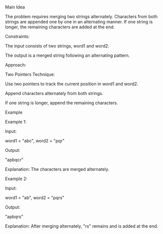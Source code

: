 Main Idea

The problem requires merging two strings alternately. Characters from both strings are appended one by one in an alternating manner. If one string is longer, the remaining characters are added at the end.

Constraints:

The input consists of two strings, word1 and word2.

The output is a merged string following an alternating pattern.

Approach:

Two Pointers Technique:

Use two pointers to track the current position in word1 and word2.

Append characters alternately from both strings.

If one string is longer, append the remaining characters.

Example

Example 1:

Input:

word1 = "abc", word2 = "pqr"

Output:

"apbqcr"

Explanation: The characters are merged alternately.

Example 2:

Input:

word1 = "ab", word2 = "pqrs"

Output:

"apbqrs"

Explanation: After merging alternately, "rs" remains and is added at the end.
